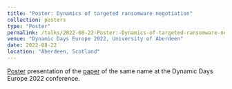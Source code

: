 ```yaml
---
title: "Poster: Dynamics of targeted ransomware negotiation"
collection: posters
type: "Poster"
permalink: /talks/2022-08-22-Poster:-Dynamics-of-targeted-ransomware-negotiation
venue: "Dynamic Days Europe 2022, University of Aberdeen"
date: 2022-08-22
location: "Aberdeen, Scotland"
---
```


[Poster](https://github.com/PierceRyan/pierceryan.github.io/blob/master/files/ddeu22_poster_dynamics_of_targeted_ransomware_negotiation.pdf) presentation of the [paper](https://ieeexplore.ieee.org/document/9738625) of the same name at the Dynamic Days Europe 2022 conference.
